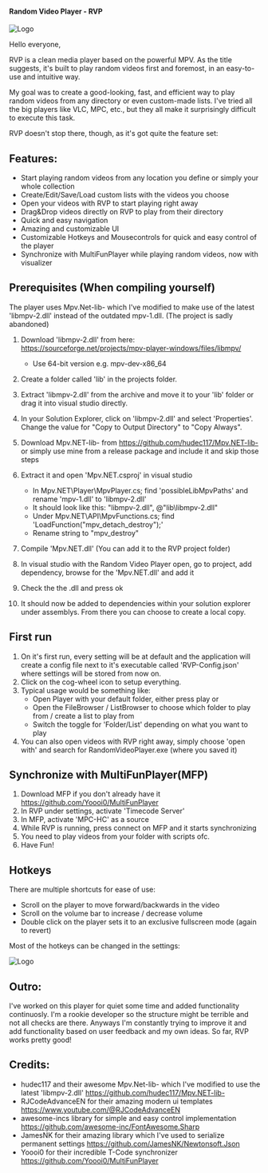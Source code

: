 #### Random Video Player - RVP

![Logo](https://imgur.com/L1EOUnJ)

Hello everyone,

RVP is a clean media player based on the powerful MPV. As the title suggests, it's built to play random videos first and foremost, in an easy-to-use and intuitive way.

My goal was to create a good-looking, fast, and efficient way to play random videos from any directory or even custom-made lists. I've tried all the big players like VLC, MPC, etc., but they all make it surprisingly difficult to execute this task.

RVP doesn't stop there, though, as it's got quite the feature set:

## Features:
* Start playing random videos from any location you define or simply your whole collection
* Create/Edit/Save/Load custom lists with the videos you choose
* Open your videos with RVP to start playing right away
* Drag&Drop videos directly on RVP to play from their directory
* Quick and easy navigation
* Amazing and customizable UI
* Customizable Hotkeys and Mousecontrols for quick and easy control of the player
* Synchronize with MultiFunPlayer while playing random videos, now with visualizer

## Prerequisites (When compiling yourself)

The player uses Mpv.Net-lib- which I've modified to make use of the latest 'libmpv-2.dll' instead of the outdated mpv-1.dll. (The project is sadly abandoned)
1. Download 'libmpv-2.dll' from here: https://sourceforge.net/projects/mpv-player-windows/files/libmpv/
   * Use 64-bit version  e.g. mpv-dev-x86_64
3. Create a folder called 'lib' in the projects folder.
4. Extract 'libmpv-2.dll' from the archive and move it to your 'lib' folder or drag it into visual studio directly.
5. In your Solution Explorer, click on 'libmpv-2.dll' and select 'Properties'. Change the value for "Copy to Output Directory" to "Copy Always".

1. Download Mpv.NET-lib- from https://github.com/hudec117/Mpv.NET-lib- or simply use mine from a release package and include it and skip those steps
2. Extract it and open 'Mpv.NET.csproj' in visual studio
   * In Mpv.NET\Player\MpvPlayer.cs; find 'possibleLibMpvPaths' and rename 'mpv-1.dll' to 'libmpv-2.dll'
   * It should look like this: "libmpv-2.dll", @"lib\libmpv-2.dll"
   * Under Mpv.NET\API\MpvFunctions.cs; find 'LoadFunction<MpvDetachDestroy>("mpv_detach_destroy");'
   * Rename string to "mpv_destroy"
3. Compile 'Mpv.NET.dll' (You can add it to the RVP project folder)
4. In visual studio with the Random Video Player open, go to project, add dependency, browse for the 'Mpv.NET.dll' and add it
5. Check the the .dll and press ok
6. It should now be added to dependencies within your solution explorer under assemblys. From there you can choose to create a local copy.

## First run
1. On it's first run, every setting will be at default and the application will create a config file next to it's executable called 'RVP-Config.json' where settings will be stored from now on.
2. Click on the cog-wheel icon to setup everything.
3. Typical usage would be something like:
   * Open Player with your default folder, either press play or
   * Open the FileBrowser / ListBrowser to choose which folder to play from / create a list to play from
   * Switch the toggle for 'Folder/List' depending on what you want to play
4. You can also open videos with RVP right away, simply choose 'open with' and search for RandomVideoPlayer.exe (where you saved it)

## Synchronize with MultiFunPlayer(MFP)
1. Download MFP if you don't already have it https://github.com/Yoooi0/MultiFunPlayer
2. In RVP under settings, activate 'Timecode Server'
3. In MFP, activate 'MPC-HC' as a source
4. While RVP is running, press connect on MFP and it starts synchronizing
5. You need to play videos from your folder with scripts ofc.
6. Have Fun!
  
## Hotkeys
There are multiple shortcuts for ease of use:
* Scroll on the player to move forward/backwards in the video
* Scroll on the volume bar to increase / decrease volume
* Double click on the player sets it to an exclusive fullscreen mode (again to revert)

Most of the hotkeys can be changed in the settings:

![Logo](https://i.imgur.com/9RxCiJS.png)


## Outro:
I've worked on this player for quiet some time and added functionality continuosly. I'm a rookie developer so the structure might be terrible and not all checks are there. Anyways I'm constantly trying to improve it and add functionality based on user feedback and my own ideas. So far, RVP works pretty good!

## Credits:
* hudec117 and their awesome Mpv.Net-lib- which I've modified to use the latest 'libmpv-2.dll' https://github.com/hudec117/Mpv.NET-lib-
* RJCodeAdvanceEN for their amazing modern ui templates https://www.youtube.com/@RJCodeAdvanceEN
* awesome-incs library for simple and easy control implementation https://github.com/awesome-inc/FontAwesome.Sharp
* JamesNK for their amazing library which I've used to serialize permanent settings https://github.com/JamesNK/Newtonsoft.Json
* Yoooi0 for their incredible T-Code synchronizer https://github.com/Yoooi0/MultiFunPlayer
